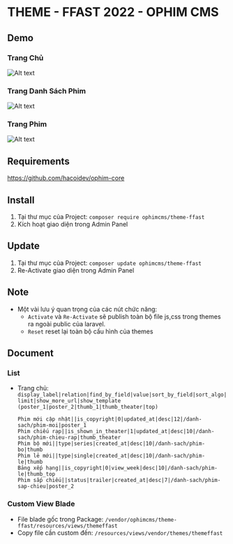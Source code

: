 # THEME - FFAST 2022 - OPHIM CMS

## Demo
### Trang Chủ

![Alt text](https://i.ibb.co/Yd8c6c5/FFAST-INDEX.png "Home Page")

### Trang Danh Sách Phim

![Alt text](https://i.ibb.co/YhdfyBy/FFAST-CATALOG.png "Catalog Page")

### Trang Phim

![Alt text](https://i.ibb.co/R4hZSHv/FFAST-FILM.png "Film Page")

## Requirements
https://github.com/hacoidev/ophim-core

## Install
1. Tại thư mục của Project: `composer require ophimcms/theme-ffast`
2. Kích hoạt giao diện trong Admin Panel

## Update
1. Tại thư mục của Project: `composer update ophimcms/theme-ffast`
2. Re-Activate giao diện trong Admin Panel

## Note
- Một vài lưu ý quan trọng của các nút chức năng:
    + `Activate` và `Re-Activate` sẽ publish toàn bộ file js,css trong themes ra ngoài public của laravel.
    + `Reset` reset lại toàn bộ cấu hình của themes

## Document
### List
- Trang chủ: `display_label|relation|find_by_field|value|sort_by_field|sort_algo|limit|show_more_url|show_template (poster_1|poster_2|thumb_1|thumb_theater|top)`
    ```
    Phim mới cập nhật||is_copyright|0|updated_at|desc|12|/danh-sach/phim-moi|poster_1
    Phim chiếu rạp||is_shown_in_theater|1|updated_at|desc|10|/danh-sach/phim-chieu-rap|thumb_theater
    Phim bộ mới||type|series|created_at|desc|10|/danh-sach/phim-bo|thumb
    Phim lẻ mới||type|single|created_at|desc|10|/danh-sach/phim-le|thumb
    Bảng xếp hạng||is_copyright|0|view_week|desc|10|/danh-sach/phim-le|thumb_top
    Phim sắp chiếu||status|trailer|created_at|desc|7|/danh-sach/phim-sap-chieu|poster_2
    ```


### Custom View Blade
- File blade gốc trong Package: `/vendor/ophimcms/theme-ffast/resources/views/themeffast`
- Copy file cần custom đến: `/resources/views/vendor/themes/themeffast`

